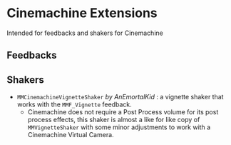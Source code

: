 # Cinemachine Extensions

Intended for feedbacks and shakers for Cinemachine


## Feedbacks

## Shakers

* `MMCinemachineVignetteShaker` _by AnEmortalKid_ : a vignette shaker that works with the `MMF_Vignette` feedback. 
  * Cinemachine does not require a Post Process volume for its post process effects, this shaker is almost a like for like copy of `MMVignetteShaker` 
    with some minor adjustments to work with a Cinemachine Virtual Camera.
